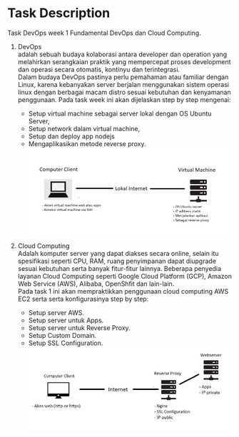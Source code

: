 # Task Description

Task DevOps week 1 Fundamental DevOps dan Cloud Computing.

1. DevOps <br />
   adalah sebuah budaya kolaborasi antara developer dan operation yang melahirkan serangkaian praktik yang mempercepat proses development dan operasi secara otomatis, kontinyu dan terintegrasi. <br />
   Dalam budaya DevOps pastinya perlu pemahaman atau familiar dengan Linux, karena kebanyakan server berjalan menggunakan sistem operasi linux dengan berbagai macam distro sesuai kebutuhan dan kenyamanan penggunaan. 
   Pada task week ini akan dijelaskan step by step mengenai:
   - Setup virtual machine sebagai server lokal dengan OS Ubuntu Server, 
   - Setup network dalam virtual machine, 
   - Setup dan deploy app nodejs
   - Mengaplikasikan metode reverse proxy.
 ![Intro](intro0.jpg) <br />

   
2. Cloud Computing <br />
   Adalah komputer server yang dapat diakses secara online, selain itu spesifikasi seperti CPU, RAM, ruang penyimpanan dapat diupgrade sesuai kebutuhan serta banyak fitur-fitur lainnya. Beberapa penyedia layanan Cloud Computing seperti Google Cloud Platform (GCP), Amazon Web Service (AWS), Alibaba, OpenShfit dan lain-lain. <br />
   Pada task 1 ini akan mempraktikkan penggunaan cloud computing AWS EC2 serta serta konfigurasinya step by step:
   - Setup server AWS.
   - Setup server untuk Apps.
   - Setup server untuk Reverse Proxy.
   - Setup Custom Domain.
   - Setup SSL Configuration.
 ![Intro](intro1.jpg) <br />
